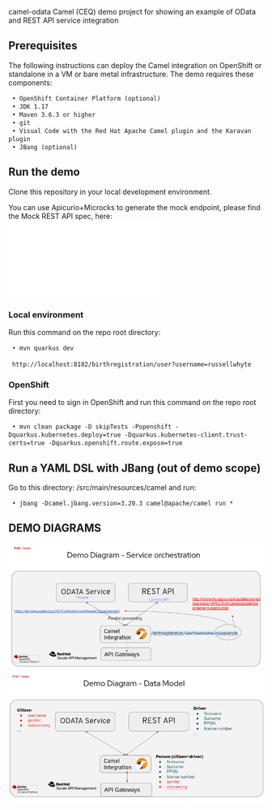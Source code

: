 camel-odata
Camel (CEQ) demo project for showing an example of OData and REST API service integration

## Prerequisites

The following instructions can deploy the Camel integration on OpenShift or standalone in a VM or bare metal infrastructure. The demo requires these components:   

     • OpenShift Container Platform (optional)
     • JDK 1.17
     • Maven 3.6.3 or higher
     • git
     • Visual Code with the Red Hat Apache Camel plugin and the Karavan plugin 
     • JBang (optional)
     
## Run the demo
Clone this repository in your local development environment.  

You can use Apicurio+Microcks to generate the mock endpoint, please find the Mock REST API spec, here:
![](docs/rsa-mock-API.json)

### Local environment
Run this command on the repo root directory:

     • mvn quarkus dev

     http://localhost:8182/birthregistration/user?username=russellwhyte


### OpenShift 
First you need to sign in OpenShift and run this command on the repo root directory:

     • mvn clean package -D skipTests -Popenshift -Dquarkus.kubernetes.deploy=true -Dquarkus.kubernetes-client.trust-certs=true -Dquarkus.openshift.route.expose=true


## Run a YAML DSL with JBang (out of demo scope) 
Go to this directory: /src/main/resources/camel and run:

     • jbang -Dcamel.jbang.version=3.20.3 camel@apache/camel run *  

## DEMO DIAGRAMS
![](docs/demodiagram1.png)
![](docs/demodiagram2.png)
